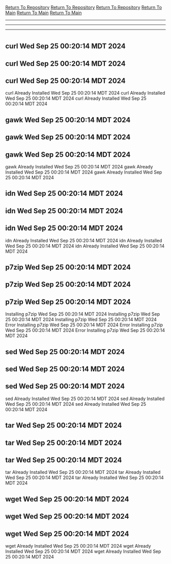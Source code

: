 [Return To Repository](https://github.com/DigitalWarrior/piholeparser/)
[Return To Repository](https://github.com/DigitalWarrior/piholeparser/)
[Return To Repository](https://github.com/DigitalWarrior/piholeparser/)
[Return To Main](https://github.com/DigitalWarrior/piholeparser/blob/master/RecentRunLogs/Mainlog.md)
[Return To Main](https://github.com/DigitalWarrior/piholeparser/blob/master/RecentRunLogs/Mainlog.md)
[Return To Main](https://github.com/DigitalWarrior/piholeparser/blob/master/RecentRunLogs/Mainlog.md)
____________________________________
____________________________________
____________________________________
# 
# 
# 
## curl Wed Sep 25 00:20:14 MDT 2024
## curl Wed Sep 25 00:20:14 MDT 2024
## curl Wed Sep 25 00:20:14 MDT 2024
curl Already Installed Wed Sep 25 00:20:14 MDT 2024
curl Already Installed Wed Sep 25 00:20:14 MDT 2024
curl Already Installed Wed Sep 25 00:20:14 MDT 2024
## gawk Wed Sep 25 00:20:14 MDT 2024
## gawk Wed Sep 25 00:20:14 MDT 2024
## gawk Wed Sep 25 00:20:14 MDT 2024
gawk Already Installed Wed Sep 25 00:20:14 MDT 2024
gawk Already Installed Wed Sep 25 00:20:14 MDT 2024
gawk Already Installed Wed Sep 25 00:20:14 MDT 2024
## idn Wed Sep 25 00:20:14 MDT 2024
## idn Wed Sep 25 00:20:14 MDT 2024
## idn Wed Sep 25 00:20:14 MDT 2024
idn Already Installed Wed Sep 25 00:20:14 MDT 2024
idn Already Installed Wed Sep 25 00:20:14 MDT 2024
idn Already Installed Wed Sep 25 00:20:14 MDT 2024
## p7zip Wed Sep 25 00:20:14 MDT 2024
## p7zip Wed Sep 25 00:20:14 MDT 2024
## p7zip Wed Sep 25 00:20:14 MDT 2024
Installing p7zip Wed Sep 25 00:20:14 MDT 2024
Installing p7zip Wed Sep 25 00:20:14 MDT 2024
Installing p7zip Wed Sep 25 00:20:14 MDT 2024
Error Installing p7zip Wed Sep 25 00:20:14 MDT 2024
Error Installing p7zip Wed Sep 25 00:20:14 MDT 2024
Error Installing p7zip Wed Sep 25 00:20:14 MDT 2024
## sed Wed Sep 25 00:20:14 MDT 2024
## sed Wed Sep 25 00:20:14 MDT 2024
## sed Wed Sep 25 00:20:14 MDT 2024
sed Already Installed Wed Sep 25 00:20:14 MDT 2024
sed Already Installed Wed Sep 25 00:20:14 MDT 2024
sed Already Installed Wed Sep 25 00:20:14 MDT 2024
## tar Wed Sep 25 00:20:14 MDT 2024
## tar Wed Sep 25 00:20:14 MDT 2024
## tar Wed Sep 25 00:20:14 MDT 2024
tar Already Installed Wed Sep 25 00:20:14 MDT 2024
tar Already Installed Wed Sep 25 00:20:14 MDT 2024
tar Already Installed Wed Sep 25 00:20:14 MDT 2024
## wget Wed Sep 25 00:20:14 MDT 2024
## wget Wed Sep 25 00:20:14 MDT 2024
## wget Wed Sep 25 00:20:14 MDT 2024
wget Already Installed Wed Sep 25 00:20:14 MDT 2024
wget Already Installed Wed Sep 25 00:20:14 MDT 2024
wget Already Installed Wed Sep 25 00:20:14 MDT 2024
